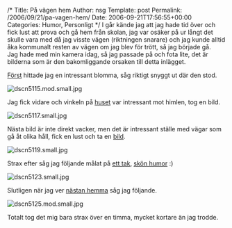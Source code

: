 /*
 Title: På vägen hem
 Author: nsg
 Template: post
 Permalink: /2006/09/21/pa-vagen-hem/
 Date: 2006-09-21T17:56:55+00:00
 Categories: Humor, Personligt
*/
I går kände jag att jag hade tid över och fick lust att prova och gå hem från skolan, jag var osäker på ur långt det skulle vara med då jag visste vägen (riktningen snarare) och jag kunde alltid åka kommunalt resten av vägen om jag blev för trött, så jag började gå.  
Jag hade med min kamera idag, så jag passade på och fota lite, det är bilderna som är den bakomliggande orsaken till detta inlägget.

[Först][1] hittade jag en intressant blomma, såg riktigt snyggt ut där den stod.

<img id="image106" src="http://cdn.junkpile.se/2006/09/dscn5115.mod.small.jpg" alt="dscn5115.mod.small.jpg" />

Jag fick vidare och vinkeln på [huset][2] var intressant mot himlen, tog en bild.

<img id="image107" src="http://cdn.junkpile.se/2006/09/dscn5117.small.jpg" alt="dscn5117.small.jpg" />

Nästa bild är inte direkt vacker, men det är intressant ställe med vägar som gå åt olika håll, fick en lust och ta en [bild][3].

<img id="image108" src="http://cdn.junkpile.se/2006/09/dscn5119.small.jpg" alt="dscn5119.small.jpg" />

Strax efter såg jag följande målat på [ett tak][4], [skön humor][5] :) 

<img id="image109" src="http://cdn.junkpile.se/2006/09/dscn5123.small.jpg" alt="dscn5123.small.jpg" />

Slutligen när jag ver [nästan hemma][6] såg jag följande.

<img id="image110" src="http://cdn.junkpile.se/2006/09/dscn5125.mod.small.jpg" alt="dscn5125.mod.small.jpg" />

Totalt tog det mig bara strax över en timma, mycket kortare än jag trodde.

<small></small>

 [1]: http://maps.google.com/maps?f=q&#038;hl=en&#038;q=Stockholm,+Sweden&#038;ie=UTF8&#038;z=17&#038;ll=59.347734,18.065209&#038;spn=0.003993,0.013454&#038;t=h&#038;om=1
 [2]: http://maps.google.com/maps?f=q&#038;hl=en&#038;q=Stockholm,+Sweden&#038;ie=UTF8&#038;z=17&#038;ll=59.350171,18.048702&#038;spn=0.003993,0.013454&#038;t=h&#038;om=1
 [3]: http://maps.google.com/maps?f=q&#038;hl=en&#038;q=Stockholm,+Sweden&#038;ie=UTF8&#038;z=17&#038;ll=59.343946,18.02585&#038;spn=0.003993,0.013454&#038;t=h&#038;om=1
 [4]: http://maps.google.com/maps?f=q&#038;hl=en&#038;q=Stockholm,+Sweden&#038;ie=UTF8&#038;z=18&#038;ll=59.344296,18.024713&#038;spn=0.001997,0.006727&#038;t=h&#038;om=1
 [5]: http://kartor.eniro.se/query?&#038;what=map&#038;WGS84=18.024555795795%3B59.34431799394798&#038;zl=10&#038;ms=0&#038;mapstate=10%3B18.024555795795%3B59.34431799394798%3B0%3B18.023726791246172%3B59.34469479661627%3B18.02538480034383%3B59.34394119127969&#038;mapcomp=%3B%3B%3B%3B%3B%3B%3B%3B%3B%3B%3B%3B%3B%3B0%3B0%3B0.0000%3B0.0000%3B&#038;ns=1&#038;stq=0&#038;pis=0&#038;layers=camera&#038;imgmode=1
 [6]: http://maps.google.com/maps?f=q&#038;hl=en&#038;q=Stockholm,+Sweden&#038;ie=UTF8&#038;z=18&#038;ll=59.346676,18.012772&#038;spn=0.001997,0.006727&#038;t=h&#038;om=1
